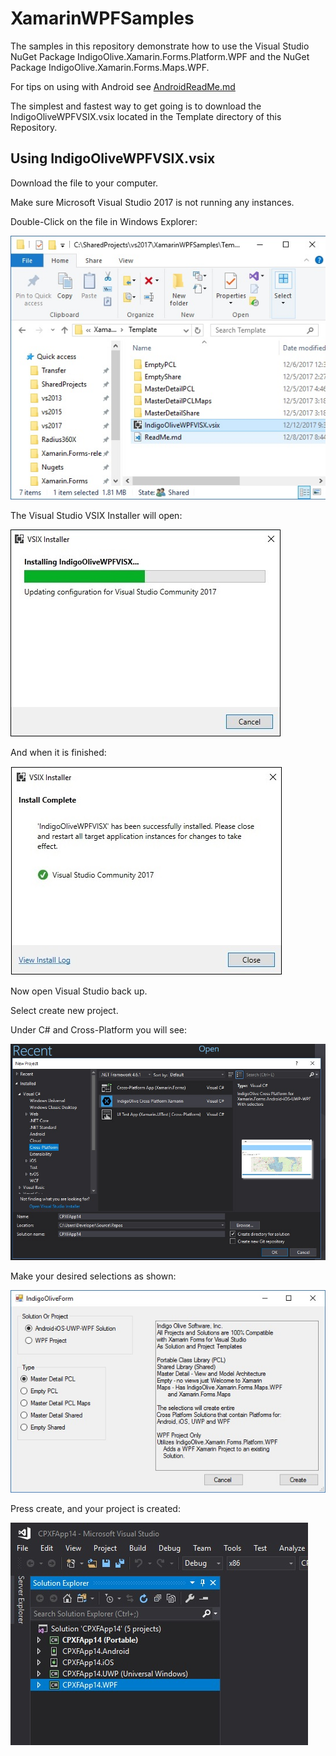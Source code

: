 # XamarinWPFSamples

The samples in this repository demonstrate how to use the Visual Studio NuGet Package IndigoOlive.Xamarin.Forms.Platform.WPF and the NuGet Package IndigoOlive.Xamarin.Forms.Maps.WPF.

For tips on using with Android see [AndroidReadMe.md](AndroidReadMe.md)

The simplest and fastest way to get going is to download the IndigoOliveWPFVSIX.vsix located in the Template directory of this Repository.

## Using IndigoOliveWPFVSIX.vsix

Download the file to your computer.

Make sure Microsoft Visual Studio 2017 is not running any instances.

Double-Click on the file in Windows Explorer:

![Download VSIX](images/DownloadVISX.jpg)

The Visual Studio VSIX Installer will open:

![VSIX Installing](images/VISXInstalling.jpg)

And when it is finished:

![VSIX Installed](images/VISXInstalled.jpg)

Now open Visual Studio back up.

Select create new project.

Under C# and Cross-Platform you will see:

![Indigo Olive Cross Platform Xamarin CSharp](images/IndigoOliveCrossPlatformXamarinCSharp.jpg)

Make your desired selections as shown:

![Master Detail Selected](images/MasterDetailPCLSelected.jpg)

Press create, and your project is created:

![IndigoOlive Project Created](images/IndigoOliveProjectCreated.jpg)


